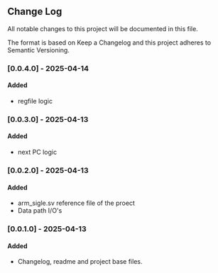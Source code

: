 ## Change Log
All notable changes to this project will be documented in this file.

The format is based on Keep a Changelog and this project adheres to Semantic Versioning.

### [0.0.4.0] - 2025-04-14
#### Added
- regfile logic

### [0.0.3.0] - 2025-04-13
#### Added
- next PC logic

### [0.0.2.0] - 2025-04-13
#### Added
- arm_sigle.sv reference file of the proect
- Data path I/O's


### [0.0.1.0] - 2025-04-13
#### Added
- Changelog, readme and project base files.
